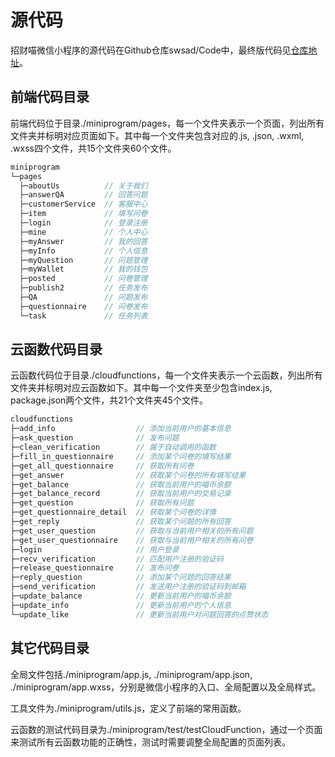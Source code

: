 # 源代码

招财喵微信小程序的源代码在Github仓库swsad/Code中，最终版代码见[仓库地址](<https://github.com/swsad/Code/releases>)。



## 前端代码目录

前端代码位于目录./miniprogram/pages，每一个文件夹表示一个页面，列出所有文件夹并标明对应页面如下。其中每一个文件夹包含对应的.js, .json, .wxml, .wxss四个文件，共15个文件夹60个文件。

```c++
miniprogram
└─pages
  ├─aboutUs          // 关于我们
  ├─answerQA         // 回答问题  
  ├─customerService  // 客服中心
  ├─item             // 填写问卷
  ├─login            // 登录注册
  ├─mine             // 个人中心
  ├─myAnswer         // 我的回答
  ├─myInfo           // 个人信息
  ├─myQuestion       // 问题管理
  ├─myWallet         // 我的钱包
  ├─posted           // 问卷管理
  ├─publish2         // 任务发布
  ├─QA               // 问题发布
  ├─questionnaire    // 问卷发布
  └─task             // 任务列表
```



## 云函数代码目录

云函数代码位于目录./cloudfunctions，每一个文件夹表示一个云函数，列出所有文件夹并标明对应云函数如下。其中每一个文件夹至少包含index.js, package.json两个文件，共21个文件夹45个文件。

```c++
cloudfunctions
├─add_info                  // 添加当前用户的基本信息
├─ask_question              // 发布问题
├─clean_verification        // 属于自动调用的函数
├─fill_in_questionnaire     // 添加某个问卷的填写结果
├─get_all_questionnaire     // 获取所有问卷
├─get_answer                // 获取某个问卷的所有填写结果
├─get_balance               // 获取当前用户的喵币余额
├─get_balance_record        // 获取当前用户的交易记录
├─get_question              // 获取所有问题
├─get_questionnaire_detail  // 获取某个问卷的详情 
├─get_reply                 // 获取某个问题的所有回答
├─get_user_question         // 获取与当前用户相关的所有问题
├─get_user_questionnaire    // 获取与当前用户相关的所有问卷
├─login                     // 用户登录
├─recv_verification         // 匹配用户注册的验证码
├─release_questionnaire     // 发布问卷
├─reply_question            // 添加某个问题的回答结果
├─send_verification         // 发送用户注册的验证码到邮箱
├─update_balance            // 更新当前用户的喵币余额
├─update_info               // 更新当前用户的个人信息
└─update_like               // 更新当前用户对问题回答的点赞状态
```



## 其它代码目录

全局文件包括./miniprogram/app.js, ./miniprogram/app.json, ./miniprogram/app.wxss，分别是微信小程序的入口、全局配置以及全局样式。

工具文件为./miniprogram/utils.js，定义了前端的常用函数。

云函数的测试代码目录为./miniprogram/test/testCloudFunction，通过一个页面来测试所有云函数功能的正确性，测试时需要调整全局配置的页面列表。

